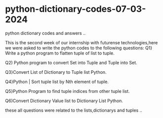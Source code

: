 # python-dictionary-codes-07-03-2024
python dictionary codes and answers ..

This is the second week of our internship with futurense technologies,here we were asked to write the python codes to the following
questions:
Q1} Write a python program to flatten tuple of list to tuple.

Q2) Python program to convert Set into Tuple and Tuple into Set.

Q3}Convert List of Dictionary to Tuple list Python.

Q4}Python | Sort tuple list by Nth element of tuple.

Q5}Python Program to find tuple indices from other tuple list.

Q6)Convert Dictionary Value list to Dictionary List Python.


these all questions were related to the lists,dictionarys and tuples ..
